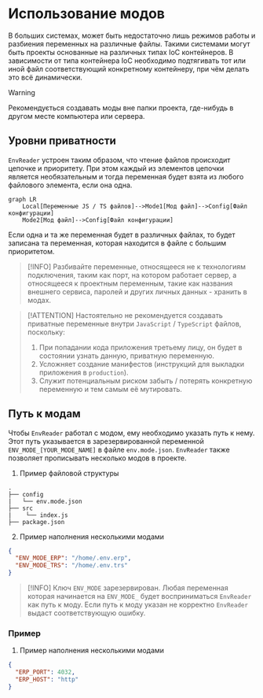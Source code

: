 # Использование модов

В больших системах, может быть недостаточно лишь режимов работы и разбиения переменных на различные файлы. Такими системами могут 
быть проекты основанные на различных типах IoC контейнеров. В зависимости от типа контейнера IoC необходимо подтягивать 
тот или иной файл соответствующий конкретному контейнеру, при чём делать это всё динамически.

>[!WARNING]
> Рекомендується создавать моды вне папки проекта, где-нибудь в другом месте компьютера или сервера.

## Уровни приватности

`EnvReader` устроен таким образом, что чтение файлов происходит цепочке и приоритету. При этом каждый из элементов цепочки 
является необязательным и тогда переменная будет взята из любого файлового элемента, если она одна. <br/> 

```mermaid
graph LR
    Local[Переменные JS / TS файлов]-->Mode1[Мод файл]-->Config[Файл конфигурации] 
    Mode2[Мод файл]-->Config[Файл конфигурации] 
```

Если одна и та же переменная будет в различных файлах, то будет записана та переменная, которая находится в файле с большим приоритетом.

>[!INFO]
> Разбивайте переменные, относящееся не к технологиям подключения, таким как порт, на котором работает сервер, а относящееся к проектным переменным, такие как 
> названия внешнего сервиса, паролей и других личных данных - хранить в модах.

> [!ATTENTION]
> Настоятельно не рекомендуется создавать приватные переменные внутри `JavaScript` / `TypeScript` файлов, поскольку: 
> 1. При попадании кода приложения третьему лицу, он будет в состоянии узнать данную, приватную переменную.
> 2. Усложняет создание манифестов (инструкций для выкладки приложения в `production`).
> 3. Служит потенциальным риском забыть / потерять конкретную переменную и тем самым её мутировать.

## Путь к модам

Чтобы `EnvReader` работал с модом, ему необходимо указать путь к нему. Этот путь указывается в зарезервированной переменной `ENV_MODE_[YOUR_MODE_NAME]` в файле `env.mode.json`. `EnvReader` также позволяет прописывать несколько модов в проекте. 

1. Пример файловой структуры
```
.
├── config
|   └── env.mode.json
├── src
|    └── index.js
├── package.json
```
2. Пример наполнения несколькими модами
```json
{
  "ENV_MODE_ERP": "/home/.env.erp",
  "ENV_MODE_TRS": "/home/.env.trs"
}
```

>[!INFO]
> Ключ `ENV_MODE` зарезервирован. Любая переменная которая начинается на `ENV_MODE_` будет восприниматься `EnvReader` как путь к моду. 
> Если путь к моду указан не корректно `EnvReader` выдаст соответствующую ошибку.

### Пример

1. Пример наполнения несколькими модами
```json
{
  "ERP_PORT": 4032,
  "ERP_HOST": "http"
}
```
